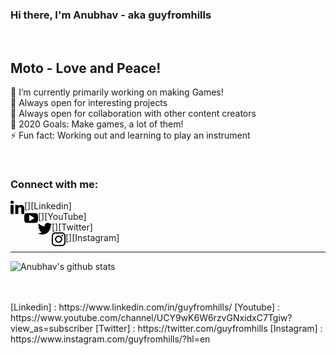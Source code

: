 ### Hi there, I'm Anubhav - aka guyfromhills 
<br/>

## Moto - Love and Peace! <br/>
🔭 I’m currently primarily working on making Games!<br/>
🌱 Always open for interesting projects <br/>
👯 Always open for collaboration with other content creators <br/>
🥅 2020 Goals: Make games, a lot of them! <br/>
⚡ Fun fact: Working out and learning to play an instrument <br/>
 
 <br/>
 
### Connect with me:

[<img align="left" width="22px" alt="guyfromhills | Linkedin" src="images/linkedin-letters.svg">][Linkedin]   
[<img align="left" width="22px" alt="guyfromhills | YouTube" src="images/youtube-logo.svg">][YouTube]<br/>
[<img align="left" width="22px" alt="guyfromhills | Twitter" src="images/twitter-black-shape.svg">][Twitter] <br/>
[<img align="left" width="22px" alt="guyfromhills | Instagram" src="images/instagram-logo.svg">][Instagram]

---
![Anubhav's github stats](https://github-readme-stats.vercel.app/api?username=guyfromhills&show_icons=true&theme=dracula)

<br/>
<br/>
[Linkedin] : https://www.linkedin.com/in/guyfromhills/
[Youtube] : https://www.youtube.com/channel/UCY9wK6W6rzvGNxidxC7Tgiw?view_as=subscriber
[Twitter] : https://twitter.com/guyfromhills 
[Instagram] : https://www.instagram.com/guyfromhills/?hl=en  



